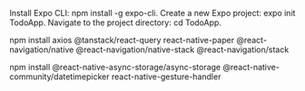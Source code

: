 Install Expo CLI: npm install -g expo-cli.
Create a new Expo project: expo init TodoApp.
Navigate to the project directory: cd TodoApp.

npm install axios @tanstack/react-query react-native-paper @react-navigation/native @react-navigation/native-stack @react-navigation/stack

npm install @react-native-async-storage/async-storage @react-native-community/datetimepicker react-native-gesture-handler
